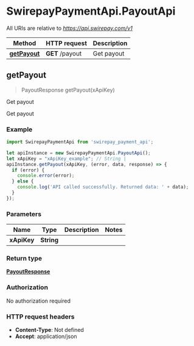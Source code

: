 # SwirepayPaymentApi.PayoutApi

All URIs are relative to *https://api.swirepay.com/v1*

Method | HTTP request | Description
------------- | ------------- | -------------
[**getPayout**](PayoutApi.md#getPayout) | **GET** /payout | Get payout



## getPayout

> PayoutResponse getPayout(xApiKey)

Get payout

Get payout

### Example

```javascript
import SwirepayPaymentApi from 'swirepay_payment_api';

let apiInstance = new SwirepayPaymentApi.PayoutApi();
let xApiKey = "xApiKey_example"; // String | 
apiInstance.getPayout(xApiKey, (error, data, response) => {
  if (error) {
    console.error(error);
  } else {
    console.log('API called successfully. Returned data: ' + data);
  }
});
```

### Parameters


Name | Type | Description  | Notes
------------- | ------------- | ------------- | -------------
 **xApiKey** | **String**|  | 

### Return type

[**PayoutResponse**](PayoutResponse.md)

### Authorization

No authorization required

### HTTP request headers

- **Content-Type**: Not defined
- **Accept**: application/json

